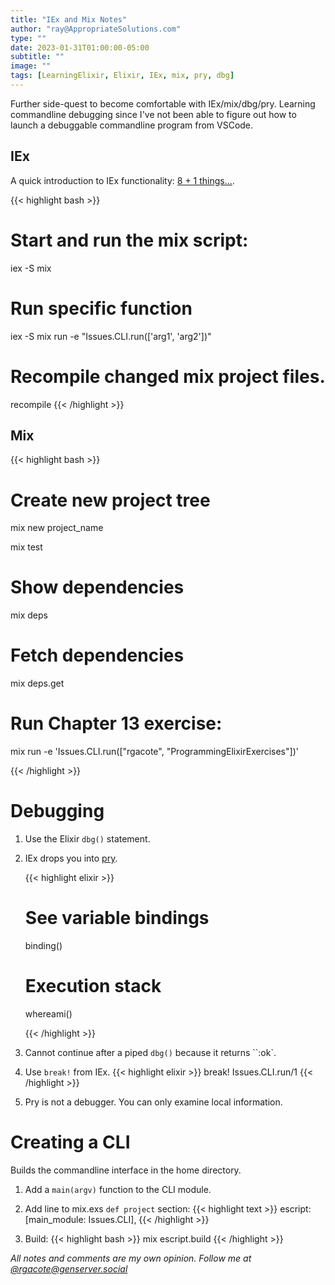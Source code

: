 ```yaml
---
title: "IEx and Mix Notes"
author: "ray@AppropriateSolutions.com"
type: ""
date: 2023-01-31T01:00:00-05:00
subtitle: ""
image: ""
tags: [LearningElixir, Elixir, IEx, mix, pry, dbg]
---
```

Further side-quest to become comfortable with IEx/mix/dbg/pry.
Learning commandline debugging since I've not been able to figure out how to launch a debuggable commandline program from VSCode.

<!--more-->

## IEx

A quick introduction to IEx functionality: [8 + 1 things...](https://nts.strzibny.name/elixir-interactive-shell-iex/).

{{< highlight bash >}}
# Start and run the mix script:
iex -S mix

# Run specific function
iex -S mix run -e "Issues.CLI.run(['arg1', 'arg2'])"

# Recompile changed mix project files.
recompile
{{< /highlight >}}

## Mix
{{< highlight bash >}}
# Create new project tree
mix new project_name

mix test

# Show dependencies
mix deps

# Fetch dependencies
mix deps.get

# Run Chapter 13 exercise:
mix run -e 'Issues.CLI.run(["rgacote", "ProgrammingElixirExercises"])'

{{< /highlight >}}

# Debugging
1. Use the Elixir `dbg()` statement.
1. IEx drops you into [pry](https://hexdocs.pm/iex/1.13/IEx.Pry.html).

    {{< highlight elixir >}}
    # See variable bindings
    binding()

    # Execution stack
    whereami()

    {{< /highlight >}}

1. Cannot continue after a piped `dbg()` because it returns ``:ok`.

1. Use `break!` from IEx.
    {{< highlight elixir >}}
    break! Issues.CLI.run/1
    {{< /highlight >}}

1. Pry is not a debugger. You can only examine local information.

# Creating a CLI
Builds the commandline interface in the home directory.

1. Add a `main(argv)` function to the CLI module.
1. Add line to mix.exs `def project` section:
    {{< highlight text >}}
    escript: [main_module: Issues.CLI],
    {{< /highlight >}}

1. Build:
    {{< highlight bash >}}
    mix escript.build
    {{< /highlight >}}


_All notes and comments are my own opinion. Follow me at [@rgacote@genserver.social](https://genserver.social/rgacote)_
